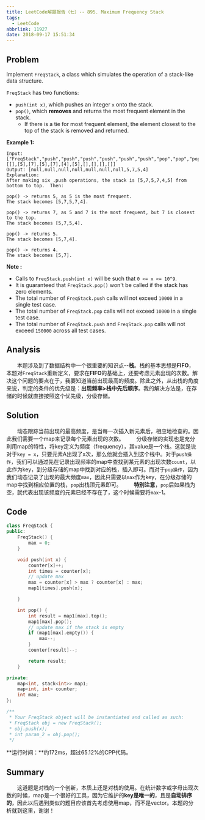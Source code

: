 ```yaml
---
title: LeetCode解题报告（七）-- 895. Maximum Frequency Stack
tags:
  - LeetCode
abbrlink: 11927
date: 2018-09-17 15:51:34
---
```

## Problem
Implement `FreqStack`, a class which simulates the operation of a stack-like data structure.

`FreqStack` has two functions:
  + `push(int x)`, which pushes an integer `x` onto the stack.
  + `pop()`, which **removes** and returns the most frequent element in the stack.
    + If there is a tie for most frequent element, the element closest to the top of the stack is removed and returned.

<!-- more -->

**Example 1:**
```
Input:
["FreqStack","push","push","push","push","push","push","pop","pop","pop","pop"],
[[],[5],[7],[5],[7],[4],[5],[],[],[],[]]
Output: [null,null,null,null,null,null,null,5,7,5,4]
Explanation:
After making six .push operations, the stack is [5,7,5,7,4,5] from bottom to top.  Then:

pop() -> returns 5, as 5 is the most frequent.
The stack becomes [5,7,5,7,4].

pop() -> returns 7, as 5 and 7 is the most frequent, but 7 is closest to the top.
The stack becomes [5,7,5,4].

pop() -> returns 5.
The stack becomes [5,7,4].

pop() -> returns 4.
The stack becomes [5,7].
```

**Note :**
  + Calls to `FreqStack.push(int x)` will be such that `0 <= x <= 10^9`.
  + It is guaranteed that `FreqStack.pop()` won't be called if the stack has zero elements.
  + The total number of `FreqStack.push` calls will not exceed `10000` in a single test case.
  + The total number of `FreqStack.pop` calls will not exceed `10000` in a single test case.
  + The total number of `FreqStack.push` and `FreqStack.pop` calls will not exceed `150000` across all test cases.


## Analysis
&emsp;&emsp;本题涉及到了数据结构中一个很重要的知识点--**栈**。栈的基本思想是**FIFO**，本题对`FreqStack`重新定义，要求在**FIFO**的基础上，还要考虑元素出现的次数。解决这个问题的要点在于，我要知道当前出现最高的频度。除此之外，从出栈的角度来说，判定的条件的优先级是：**出现频率>栈中先后顺序**。我的解决方法是，在存储的时候就直接按照这个优先级，分级存储。
## Solution
&emsp;&emsp;动态跟踪当前出现的最高频度，是当每一次插入新元素后，相应地检查的。因此我们需要一个map来记录每个元素出现的次数。
&emsp;&emsp;分级存储的实现也是充分利用map的特性，将key定义为频度（frequency），其value是一个栈。这就是说对于`key = x`，只要元素A出现了x次，那么他就会插入到这个栈中。对于`push操作`，我们可以通过先在记录出现频率的map中查找到某元素的出现次数`count`，以此作为key，到分级存储的map中找到对应的栈，插入即可。而对于`pop操作`，因为我们动态记录了出现的最大频度`max`，因此只需要以`max`作为key，在分级存储的map中找到相应位置的栈，`pop`出栈顶元素即可。
&emsp;&emsp;**特别注意**，`pop`后如果栈为空，就代表出现该频度的元素已经不存在了，这个时候需要将`max`-1。

## Code
```C++
class FreqStack {
public:
    FreqStack() {
        max = 0;
    }

    void push(int x) {
        counter[x]++;
        int times = counter[x];
        // update max
        max = counter[x] > max ? counter[x] : max;
        map1[times].push(x);

    }

    int pop() {
        int result = map1[max].top();
        map1[max].pop();
        // update max if the stack is empty
        if (map1[max].empty()) {
            max--;
        }
        counter[result]--;

        return result;
    }

private:
    map<int, stack<int>> map1;
    map<int, int> counter;
    int max;
};

/**
 * Your FreqStack object will be instantiated and called as such:
 * FreqStack obj = new FreqStack();
 * obj.push(x);
 * int param_2 = obj.pop();
 */
```
**运行时间：**约172ms，超过65.12%的CPP代码。

## Summary
&emsp;&emsp;这道题是对栈的一个创新，本质上还是对栈的使用。在统计数字或字母出现次数的时候，map是一个很好的工具，因为它维护的**key是唯一的**，且是**自动排序的**，因此以后遇到类似的题目应该首先考虑使用map，而不是vector。本题的分析就到这里，谢谢！
